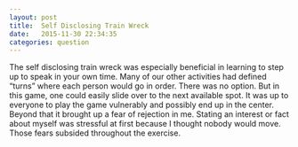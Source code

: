 ```yaml
---
layout: post
title:  Self Disclosing Train Wreck
date:   2015-11-30 22:34:35
categories: question
---
```

The self disclosing train wreck was especially beneficial in learning to step up to speak in your own time. Many of our other activities had defined “turns” where each person would go in order. There was no option. But in this game, one could easily slide over to the next available spot. It was up to everyone to play the game vulnerably and possibly end up in the center. Beyond that it brought up a fear of rejection in me. Stating an interest or fact about myself was stressful at first because I thought nobody would move. Those fears subsided throughout the exercise.
